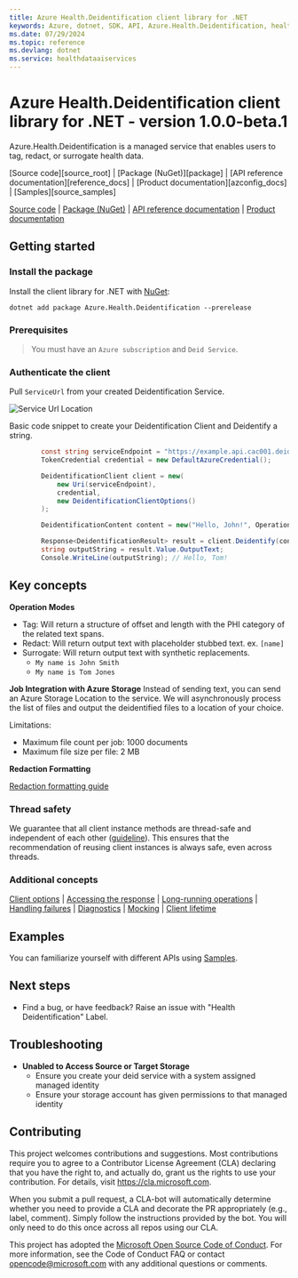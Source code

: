 ```yaml
---
title: Azure Health.Deidentification client library for .NET
keywords: Azure, dotnet, SDK, API, Azure.Health.Deidentification, healthdataaiservices
ms.date: 07/29/2024
ms.topic: reference
ms.devlang: dotnet
ms.service: healthdataaiservices
---
```

# Azure Health.Deidentification client library for .NET - version 1.0.0-beta.1 


Azure.Health.Deidentification is a managed service that enables users to tag, redact, or surrogate health data.


<!-- TODO Add operation links once docs are generated -->

[Source code][source_root] | [Package (NuGet)][package] | [API reference documentation][reference_docs] | [Product documentation][azconfig_docs] | [Samples][source_samples]

  [Source code](https://github.com/Azure/azure-sdk-for-net/blob/Azure.Health.Deidentification_1.0.0-beta.1/sdk/healthdataaiservices/Azure.Health.Deidentification/src) | [Package (NuGet)](https://www.nuget.org/packages) | [API reference documentation](https://azure.github.io/azure-sdk-for-net) | [Product documentation](/azure)

## Getting started


### Install the package

Install the client library for .NET with [NuGet](https://www.nuget.org/ ):

```dotnetcli
dotnet add package Azure.Health.Deidentification --prerelease
```

### Prerequisites

> You must have an `Azure subscription` and `Deid Service`.

### Authenticate the client

Pull `ServiceUrl` from your created Deidentification Service.

![Service Url Location](docs/images/ServiceUrl_Location.png)

Basic code snippet to create your Deidentification Client and Deidentify a string.

```cs
        const string serviceEndpoint = "https://example.api.cac001.deid.azure.com";
        TokenCredential credential = new DefaultAzureCredential();

        DeidentificationClient client = new(
            new Uri(serviceEndpoint),
            credential,
            new DeidentificationClientOptions()
        );

        DeidentificationContent content = new("Hello, John!", OperationType.Surrogate, DocumentDataType.Plaintext);

        Response<DeidentificationResult> result = client.Deidentify(content);
        string outputString = result.Value.OutputText;
        Console.WriteLine(outputString); // Hello, Tom!
```

## Key concepts

**Operation Modes**
- Tag: Will return a structure of offset and length with the PHI category of the related text spans.
- Redact: Will return output text with placeholder stubbed text. ex. `[name]`
- Surrogate: Will return output text with synthetic replacements.
  - `My name is John Smith`
  - `My name is Tom Jones`

**Job Integration with Azure Storage**
Instead of sending text, you can send an Azure Storage Location to the service. We will asynchronously
process the list of files and output the deidentified files to a location of your choice.

Limitations:
- Maximum file count per job: 1000 documents
- Maximum file size per file: 2 MB

**Redaction Formatting**

[Redaction formatting guide](https://github.com/Azure/azure-sdk-for-net/blob/Azure.Health.Deidentification_1.0.0-beta.1/sdk/healthdataaiservices/Azure.Health.Deidentification/docs/HowTo-RedactionFormatting.md)

### Thread safety

We guarantee that all client instance methods are thread-safe and independent of each other ([guideline](https://azure.github.io/azure-sdk/dotnet_introduction.html#dotnet-service-methods-thread-safety)). This ensures that the recommendation of reusing client instances is always safe, even across threads.

### Additional concepts
<!-- CLIENT COMMON BAR -->
[Client options](https://github.com/Azure/azure-sdk-for-net/blob/Azure.Health.Deidentification_1.0.0-beta.1/sdk/core/Azure.Core/README.md#configuring-service-clients-using-clientoptions) |
[Accessing the response](https://github.com/Azure/azure-sdk-for-net/blob/Azure.Health.Deidentification_1.0.0-beta.1/sdk/core/Azure.Core/README.md#accessing-http-response-details-using-responset) |
[Long-running operations](https://github.com/Azure/azure-sdk-for-net/blob/Azure.Health.Deidentification_1.0.0-beta.1/sdk/core/Azure.Core/README.md#consuming-long-running-operations-using-operationt) |
[Handling failures](https://github.com/Azure/azure-sdk-for-net/blob/Azure.Health.Deidentification_1.0.0-beta.1/sdk/core/Azure.Core/README.md#reporting-errors-requestfailedexception) |
[Diagnostics](https://github.com/Azure/azure-sdk-for-net/blob/Azure.Health.Deidentification_1.0.0-beta.1/sdk/core/Azure.Core/samples/Diagnostics.md) |
[Mocking](https://github.com/Azure/azure-sdk-for-net/blob/Azure.Health.Deidentification_1.0.0-beta.1/sdk/core/Azure.Core/README.md#mocking) |
[Client lifetime](https://devblogs.microsoft.com/azure-sdk/lifetime-management-and-thread-safety-guarantees-of-azure-sdk-net-clients/)
<!-- CLIENT COMMON BAR -->

## Examples

You can familiarize yourself with different APIs using [Samples](https://github.com/Azure/azure-sdk-for-net/tree/Azure.Health.Deidentification_1.0.0-beta.1/sdk/healthdataaiservices/Azure.Health.Deidentification/samples).

## Next steps

- Find a bug, or have feedback? Raise an issue with "Health Deidentification" Label.


## Troubleshooting

- **Unabled to Access Source or Target Storage**
  - Ensure you create your deid service with a system assigned managed identity
  - Ensure your storage account has given permissions to that managed identity

## Contributing

This project welcomes contributions and suggestions. Most contributions require
you to agree to a Contributor License Agreement (CLA) declaring that you have
the right to, and actually do, grant us the rights to use your contribution.
For details, visit https://cla.microsoft.com.

When you submit a pull request, a CLA-bot will automatically determine whether
you need to provide a CLA and decorate the PR appropriately (e.g., label,
comment). Simply follow the instructions provided by the bot. You will only
need to do this once across all repos using our CLA.

This project has adopted the
[Microsoft Open Source Code of Conduct][code_of_conduct]. For more information,
see the Code of Conduct FAQ or contact opencode@microsoft.com with any
additional questions or comments.

<!-- LINKS -->
[code_of_conduct]: https://opensource.microsoft.com/codeofconduct/
[style-guide-msft]: /style-guide/capitalization
[style-guide-cloud]: https://aka.ms/azsdk/cloud-style-guide



